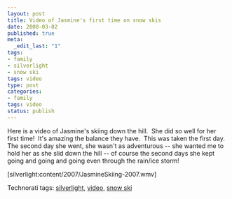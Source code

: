 ```yaml
--- 
layout: post
title: Video of Jasmine's first time on snow skis
date: 2008-03-02
published: true
meta: 
  _edit_last: "1"
tags: 
- family
- silverlight
- snow ski
tags: video
type: post
categories: 
- family
tags: video
status: publish
---
```

Here is a video of Jasmine's skiing down the hill.  She did so well for her first time!  It's amazing the balance they have.  This was taken the first day.  The second day she went, she wasn't as adventurous -- she wanted me to hold her as she slid down the hill -- of course the second days she kept going and going and going even through the rain/ice storm!

[silverlight:content/2007/JasmineSkiing-2007.wmv]<div class="wlWriterSmartContent" style="margin: 0px;padding: 0px">Technorati tags: [silverlight](http://technorati.com/tags/silverlight), [video](http://technorati.com/tags/video), [snow ski](http://technorati.com/tags/snow%20ski)</div>
